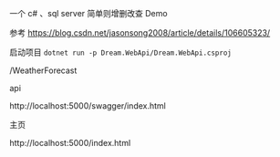 一个 c# 、sql server 简单则增删改查 Demo

参考
https://blog.csdn.net/jasonsong2008/article/details/106605323/

启动项目
`dotnet run -p Dream.WebApi/Dream.WebApi.csproj`

/WeatherForecast

api

http://localhost:5000/swagger/index.html

主页

http://localhost:5000/index.html
